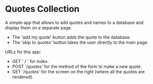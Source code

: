 # Quotes Collection
A simple app that allows to add quotes and names to a database and display them on a separate page.

- The 'add my quote' button adds the quote to the database.
- The 'skip to quotes' button takes the user directly to the main page.  

URLs for this app:
- GET ' / ' for index.
- POST '/quotes' for the method of the form to make a new quote.
- GET '/quotes' for the screen on the right (where all the quotes are rendered).